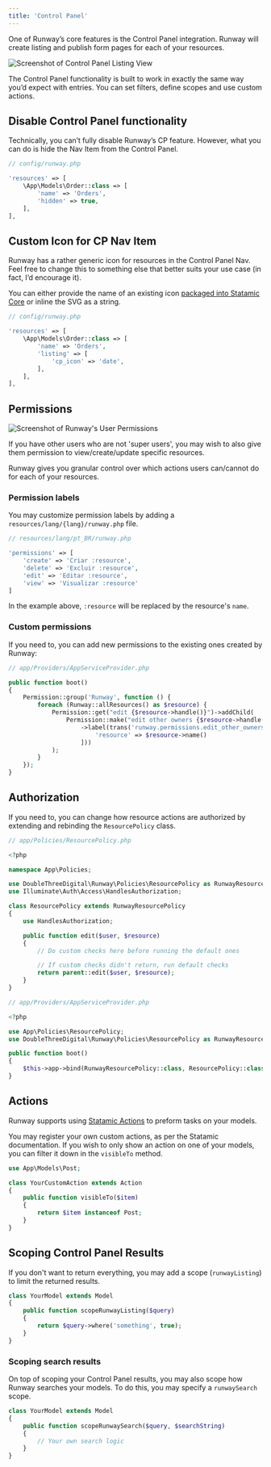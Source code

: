 ```yaml
---
title: 'Control Panel'
---
```


One of Runway’s core features is the Control Panel integration. Runway will create listing and publish form pages for each of your resources.

![Screenshot of Control Panel Listing View](/img/runway/cp-listing-view.png)

The Control Panel functionality is built to work in exactly the same way you’d expect with entries. You can set filters, define scopes and use custom actions.

## Disable Control Panel functionality

Technically, you can’t fully disable Runway’s CP feature. However, what you can do is hide the Nav Item from the Control Panel.

```php
// config/runway.php

'resources' => [
	\App\Models\Order::class => [
	    'name' => 'Orders',
		'hidden' => true,
	],
],
```

## Custom Icon for CP Nav Item

Runway has a rather generic icon for resources in the Control Panel Nav. Feel free to change this to something else that better suits your use case (in fact, I’d encourage it).

You can either provide the name of an existing icon [packaged into Statamic Core](https://github.com/statamic/cms/tree/3.1/resources/svg) or inline the SVG as a string.

```php
// config/runway.php

'resources' => [
	\App\Models\Order::class => [
	    'name' => 'Orders',
		'listing' => [
			'cp_icon' => 'date',
		],
	],
],
```

## Permissions

![Screenshot of Runway's User Permissions](/img/runway/cp-user-permissions.png)

If you have other users who are not 'super users', you may wish to also give them permission to view/create/update specific resources.

Runway gives you granular control over which actions users can/cannot do for each of your resources.

### Permission labels

You may customize permission labels by adding a `resources/lang/{lang}/runway.php` file.

```php
// resources/lang/pt_BR/runway.php

'permissions' => [
    'create' => 'Criar :resource',
    'delete' => 'Excluir :resource',
    'edit' => 'Editar :resource',
    'view' => 'Visualizar :resource'
]
```

In the example above, `:resource` will be replaced by the resource's `name`.

### Custom permissions

If you need to, you can add new permissions to the existing ones created by Runway:

```php
// app/Providers/AppServiceProvider.php

public function boot()
{
    Permission::group('Runway', function () {
        foreach (Runway::allResources() as $resource) {
            Permission::get("edit {$resource->handle()}")->addChild(
                Permission::make("edit other owners {$resource->handle()}")
                    ->label(trans('runway.permissions.edit_other_owners_resource', [
                        'resource' => $resource->name()
                    ]))
            );
        }
    });
}
```

## Authorization

If you need to, you can change how resource actions are authorized by extending and rebinding the `ResourcePolicy` class.

```php
// app/Policies/ResourcePolicy.php

<?php

namespace App\Policies;

use DoubleThreeDigital\Runway\Policies\ResourcePolicy as RunwayResourcePolicy;
use Illuminate\Auth\Access\HandlesAuthorization;

class ResourcePolicy extends RunwayResourcePolicy
{
    use HandlesAuthorization;

    public function edit($user, $resource)
    {
        // Do custom checks here before running the default ones

        // If custom checks didn't return, run default checks
        return parent::edit($user, $resource);
    }
}
```

```php
// app/Providers/AppServiceProvider.php

<?php

use App\Policies\ResourcePolicy;
use DoubleThreeDigital\Runway\Policies\ResourcePolicy as RunwayResourcePolicy;

public function boot()
{
    $this->app->bind(RunwayResourcePolicy::class, ResourcePolicy::class);
}
```

## Actions

Runway supports using [Statamic Actions](https://statamic.dev/extending/actions#content) to preform tasks on your models.

You may register your own custom actions, as per the Statamic documentation. If you wish to only show an action on one of your models, you can filter it down in the `visibleTo` method.

```php
use App\Models\Post;

class YourCustomAction extends Action
{
	public function visibleTo($item)
	{
		return $item instanceof Post;
	}
}
```

## Scoping Control Panel Results

If you don't want to return everything, you may add a scope (`runwayListing`) to limit the returned results.

```php
class YourModel extends Model
{
	public function scopeRunwayListing($query)
	{
		return $query->where('something', true);
	}
}
```

### Scoping search results

On top of scoping your Control Panel results, you may also scope how Runway searches your models. To do this, you may specify a `runwaySearch` scope.

```php
class YourModel extends Model
{
	public function scopeRunwaySearch($query, $searchString)
	{
		// Your own search logic
	}
}
```
